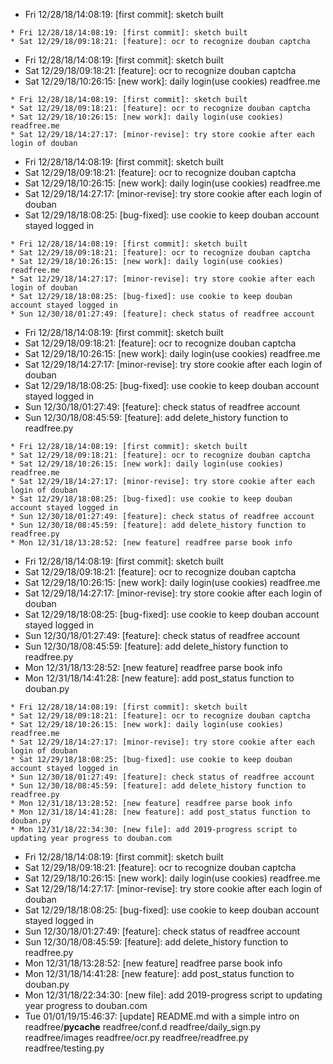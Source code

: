 * Fri 12/28/18/14:08:19: [first commit]: sketch built
```
* Fri 12/28/18/14:08:19: [first commit]: sketch built
* Sat 12/29/18/09:18:21: [feature]: ocr to recognize douban captcha
```
* Fri 12/28/18/14:08:19: [first commit]: sketch built
* Sat 12/29/18/09:18:21: [feature]: ocr to recognize douban captcha
* Sat 12/29/18/10:26:15: [new work]: daily login(use cookies) readfree.me
```
* Fri 12/28/18/14:08:19: [first commit]: sketch built
* Sat 12/29/18/09:18:21: [feature]: ocr to recognize douban captcha
* Sat 12/29/18/10:26:15: [new work]: daily login(use cookies) readfree.me
* Sat 12/29/18/14:27:17: [minor-revise]: try store cookie after each login of douban
```
* Fri 12/28/18/14:08:19: [first commit]: sketch built
* Sat 12/29/18/09:18:21: [feature]: ocr to recognize douban captcha
* Sat 12/29/18/10:26:15: [new work]: daily login(use cookies) readfree.me
* Sat 12/29/18/14:27:17: [minor-revise]: try store cookie after each login of douban
* Sat 12/29/18/18:08:25: [bug-fixed]: use cookie to keep douban account stayed logged in
```
* Fri 12/28/18/14:08:19: [first commit]: sketch built
* Sat 12/29/18/09:18:21: [feature]: ocr to recognize douban captcha
* Sat 12/29/18/10:26:15: [new work]: daily login(use cookies) readfree.me
* Sat 12/29/18/14:27:17: [minor-revise]: try store cookie after each login of douban
* Sat 12/29/18/18:08:25: [bug-fixed]: use cookie to keep douban account stayed logged in
* Sun 12/30/18/01:27:49: [feature]: check status of readfree account
```
* Fri 12/28/18/14:08:19: [first commit]: sketch built
* Sat 12/29/18/09:18:21: [feature]: ocr to recognize douban captcha
* Sat 12/29/18/10:26:15: [new work]: daily login(use cookies) readfree.me
* Sat 12/29/18/14:27:17: [minor-revise]: try store cookie after each login of douban
* Sat 12/29/18/18:08:25: [bug-fixed]: use cookie to keep douban account stayed logged in
* Sun 12/30/18/01:27:49: [feature]: check status of readfree account
* Sun 12/30/18/08:45:59: [feature]: add delete_history function to readfree.py
```
* Fri 12/28/18/14:08:19: [first commit]: sketch built
* Sat 12/29/18/09:18:21: [feature]: ocr to recognize douban captcha
* Sat 12/29/18/10:26:15: [new work]: daily login(use cookies) readfree.me
* Sat 12/29/18/14:27:17: [minor-revise]: try store cookie after each login of douban
* Sat 12/29/18/18:08:25: [bug-fixed]: use cookie to keep douban account stayed logged in
* Sun 12/30/18/01:27:49: [feature]: check status of readfree account
* Sun 12/30/18/08:45:59: [feature]: add delete_history function to readfree.py
* Mon 12/31/18/13:28:52: [new feature] readfree parse book info
```
* Fri 12/28/18/14:08:19: [first commit]: sketch built
* Sat 12/29/18/09:18:21: [feature]: ocr to recognize douban captcha
* Sat 12/29/18/10:26:15: [new work]: daily login(use cookies) readfree.me
* Sat 12/29/18/14:27:17: [minor-revise]: try store cookie after each login of douban
* Sat 12/29/18/18:08:25: [bug-fixed]: use cookie to keep douban account stayed logged in
* Sun 12/30/18/01:27:49: [feature]: check status of readfree account
* Sun 12/30/18/08:45:59: [feature]: add delete_history function to readfree.py
* Mon 12/31/18/13:28:52: [new feature] readfree parse book info
* Mon 12/31/18/14:41:28: [new feature]: add post_status function to douban.py
```
* Fri 12/28/18/14:08:19: [first commit]: sketch built
* Sat 12/29/18/09:18:21: [feature]: ocr to recognize douban captcha
* Sat 12/29/18/10:26:15: [new work]: daily login(use cookies) readfree.me
* Sat 12/29/18/14:27:17: [minor-revise]: try store cookie after each login of douban
* Sat 12/29/18/18:08:25: [bug-fixed]: use cookie to keep douban account stayed logged in
* Sun 12/30/18/01:27:49: [feature]: check status of readfree account
* Sun 12/30/18/08:45:59: [feature]: add delete_history function to readfree.py
* Mon 12/31/18/13:28:52: [new feature] readfree parse book info
* Mon 12/31/18/14:41:28: [new feature]: add post_status function to douban.py
* Mon 12/31/18/22:34:30: [new file]: add 2019-progress script to updating year progress to douban.com
```
* Fri 12/28/18/14:08:19: [first commit]: sketch built
* Sat 12/29/18/09:18:21: [feature]: ocr to recognize douban captcha
* Sat 12/29/18/10:26:15: [new work]: daily login(use cookies) readfree.me
* Sat 12/29/18/14:27:17: [minor-revise]: try store cookie after each login of douban
* Sat 12/29/18/18:08:25: [bug-fixed]: use cookie to keep douban account stayed logged in
* Sun 12/30/18/01:27:49: [feature]: check status of readfree account
* Sun 12/30/18/08:45:59: [feature]: add delete_history function to readfree.py
* Mon 12/31/18/13:28:52: [new feature] readfree parse book info
* Mon 12/31/18/14:41:28: [new feature]: add post_status function to douban.py
* Mon 12/31/18/22:34:30: [new file]: add 2019-progress script to updating year progress to douban.com
* Tue 01/01/19/15:46:37: [update] README.md with a simple intro on readfree/__pycache__ readfree/conf.d readfree/daily_sign.py readfree/images readfree/ocr.py readfree/readfree.py readfree/testing.py
```
